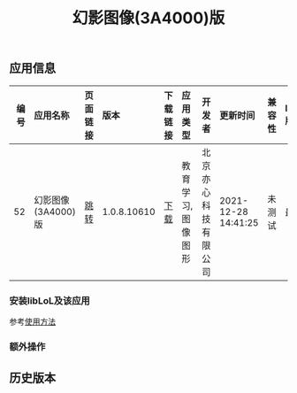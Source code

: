 ﻿---
id: 52
title: 幻影图像(3A4000)版
toc: true
weight: 52
---

## 应用信息 
|   编号 | 应用名称          | 页面链接                                      | 版本          | 下载链接                                                                          | 应用类型      | 开发者        | 更新时间                | 兼容性   | liblol版本   |
|-----:|:--------------|:------------------------------------------|:------------|:------------------------------------------------------------------------------|:----------|:-----------|:--------------------|:------|:-----------|
|   52 | 幻影图像(3A4000)版 | [跳转](http://app.loongapps.cn/#/detail/52) | 1.0.8.10610 | [下载](http://113.24.212.22:8090/upload/file/himirage_1.0.8.10610_mips64el.deb) | 教育学习,图像图形 | 北京亦心科技有限公司 | 2021-12-28 14:41:25 | 未测试   | 最新         |
### 安装libLoL及该应用 
参考[使用方法](/docs/usage) 
### 额外操作 


## 历史版本 
 
